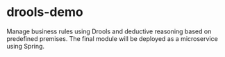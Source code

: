 # drools-demo
Manage business rules using Drools and deductive reasoning based on predefined premises. The final module will be deployed as a microservice using Spring.
